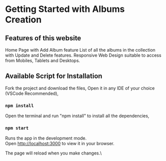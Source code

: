 # Getting Started with Albums Creation
## Features of this website
Home Page with Add Album feature
List of all the albums in the collection with Update and Delete features.
Responsive Web Design suitable to access from Mobiles, Tablets and Desktops.

## Available Script for Installation
Fork the project and download the files, 
Open it in any IDE of your choice (VSCode Recommended),

### `npm install`
Open the terminal and run "npm install" to install all the dependencies,


### `npm start`

Runs the app in the development mode.\
Open [http://localhost:3000](http://localhost:3000) to view it in your browser.

The page will reload when you make changes.\
